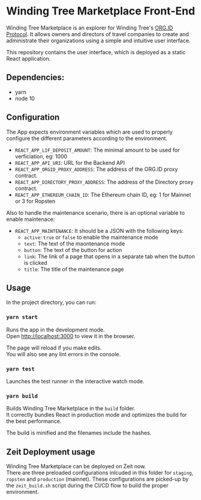 # Winding Tree Marketplace Front-End

Winding Tree Marketplace is an explorer for Winding Tree's [ORG.ID Protocol](https://github.com/windingtree/org.id).
It allows owners and directors of travel companies to create and administrate their organizations using a simple and intuitive user interface.

This repository contains the user interface, which is deployed as a static React application.

## Dependencies:
* yarn
* node 10

## Configuration
The App expects environment variables which are used to properly configure the different parameters according to the environment.

* `REACT_APP_LIF_DEPOSIT_AMOUNT`: The minimal amount to be used for verficiation, eg: 1000
* `REACT_APP_API_URI`: URL for the Backend API
* `REACT_APP_ORGID_PROXY_ADDRESS`: The address of the ORG.ID proxy contract.
* `REACT_APP_DIRECTORY_PROXY_ADDRESS`: The address of the Directory proxy contract.
* `REACT_APP_ETHEREUM_CHAIN_ID`: The Ethereum chain ID, eg: 1 for Mainnet or 3 for Ropsten


Also to handle the maintenance scenario, there is an optional variable to enable maintenace:
* `REACT_APP_MAINTENANCE`: It should be a JSON with the following keys:
  * `active`: `true` or `false` to enable the maintenance mode
  * `text`: The text of the maontenance mode
  * `button`: The text of the button for action
  * `link`: The link of a page that opens in a separate tab when the button is clicked
  * `title`: The title of the maintenance page


## Usage

In the project directory, you can run:

### `yarn start`

Runs the app in the development mode.<br />
Open [http://localhost:3000](http://localhost:3000) to view it in the browser.

The page will reload if you make edits.<br />
You will also see any lint errors in the console.

### `yarn test`

Launches the test runner in the interactive watch mode.

### `yarn build`

Builds Winding Tree Marketplace in the `build` folder.<br />
It correctly bundles React in production mode and optimizes the build for the best performance.

The build is minified and the filenames include the hashes.<br />

## Zeit Deployment usage
Winding Tree Marketplace can be deployed on Zeit now.<br />
There are three preloaded configurations inlcuded in this folder for `staging`, `ropsten` and `production` (mainnet). These configurations are picked-up by the `zeit_build.sh` script during the CI/CD flow to build the proper environment.

